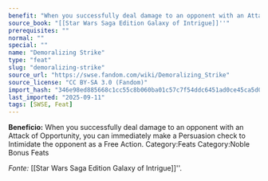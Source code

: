 ```yaml
---
benefit: "When you successfully deal damage to an opponent with an Attack of Opportunity, you can immediately make a Persuasion check to Intimidate the opponent as a Free Action. Category:Feats Category:Noble Bonus Feats"
source_book: "[[Star Wars Saga Edition Galaxy of Intrigue]]''"
prerequisites: ""
normal: ""
special: ""
name: "Demoralizing Strike"
type: "feat"
slug: "demoralizing-strike"
source_url: "https://swse.fandom.com/wiki/Demoralizing_Strike"
source_license: "CC BY-SA 3.0 (Fandom)"
import_hash: "346e98ed885668c1cc55c8b060ba01c57c7f54ddc6451ad0ce45ca5d0fb20aea"
last_imported: "2025-09-11"
tags: [SWSE, Feat]
---
```

**Beneficio:** When you successfully deal damage to an opponent with an Attack of Opportunity, you can immediately make a Persuasion check to Intimidate the opponent as a Free Action. Category:Feats Category:Noble Bonus Feats

*Fonte:* [[Star Wars Saga Edition Galaxy of Intrigue]]''.